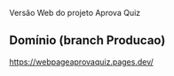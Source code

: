 Versão Web do projeto Aprova Quiz

## Domínio (branch Producao)
https://webpageaprovaquiz.pages.dev/
